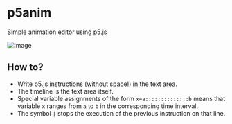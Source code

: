 # p5anim
Simple animation editor using p5.js

![image](https://github.com/francoisschwarzentruber/p5anim/assets/43071857/818e8af2-90b6-48b2-aa3e-ca991203efd6)

## How to?

- Write p5.js instructions (without space!) in the text area.
- The timeline is the text area itself.
- Special variable assignments of the form `x=a::::::::::::::b` means that variable `x` ranges from `a` to `b` in the corresponding time interval.
- The symbol `|` stops the execution of the previous instruction on that line.
